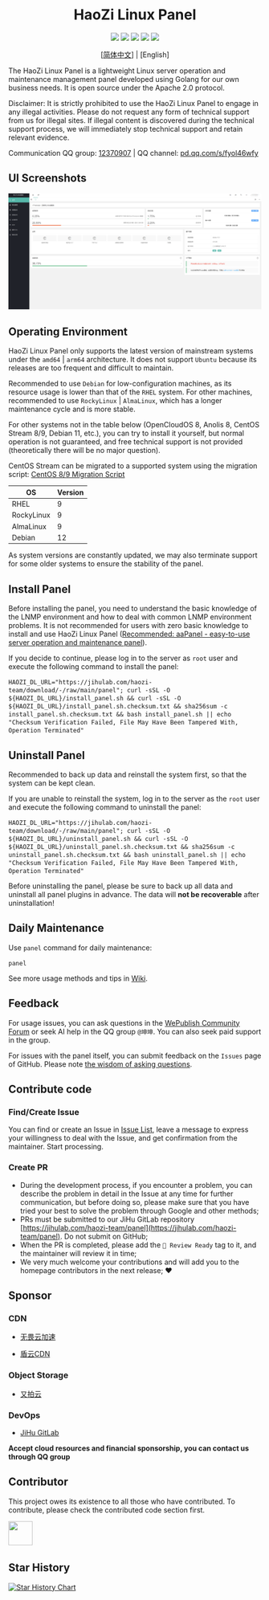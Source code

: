 <h1 align="center">HaoZi Linux Panel</h1>

<p align="center">
  <a href="https://github.com/haozi-team/panel/releases"><img src="https://img.shields.io/github/release/haozi-team/panel.svg"></a>
  <a href="https://github.com/haozi-team/panel/actions"><img src="https://github.com/haozi-team/panel/actions/workflows/test.yml/badge.svg"></a>
  <a href="https://goreportcard.com/report/github.com/haozi-team/panel"><img src="https://goreportcard.com/badge/github.com/haozi-team/panel"></a>
  <a href="https://codecov.io/gh/haozi-team/panel"><img src="https://codecov.io/gh/haozi-team/panel/branch/main/graph/badge.svg?token=XFT5NGNSRG"></a>
  <a href="https://img.shields.io/github/license/haozi-team/panel"><img src="https://img.shields.io/github/license/haozi-team/panel"></a>
</p>

<p align="center">
[<a href="README.md">简体中文</a>] | [English]
</p>

The HaoZi Linux Panel is a lightweight Linux server operation and maintenance management panel developed using Golang for our own business needs. It is open source under the Apache 2.0 protocol.

Disclaimer: It is strictly prohibited to use the HaoZi Linux Panel to engage in any illegal activities. Please do not request any form of technical support from us for illegal sites. If illegal content is discovered during the technical support process, we will immediately stop technical support and retain relevant evidence.

Communication QQ group: [12370907](https://jq.qq.com/?_wv=1027&k=I1oJKSTH) | QQ channel: [pd.qq.com/s/fyol46wfy](https://pd.qq.com/s/fyol46wfy)

## UI Screenshots

![UI Screenshots](ui.png)

## Operating Environment

HaoZi Linux Panel only supports the latest version of mainstream systems under the `amd64` | `arm64` architecture. It does not support `Ubuntu` because its releases are too frequent and difficult to maintain.

Recommended to use `Debian` for low-configuration machines, as its resource usage is lower than that of the `RHEL` system. For other machines, recommended to use `RockyLinux` | `AlmaLinux`, which has a longer maintenance cycle and is more stable.

For other systems not in the table below (OpenCloudOS 8, Anolis 8, CentOS Stream 8/9, Debian 11, etc.), you can try to install it yourself, but normal operation is not guaranteed, and free technical support is not provided (theoretically there will be no major question).

CentOS Stream can be migrated to a supported system using the migration script: [CentOS 8/9 Migration Script](https://github.com/haozi-team/byecentos)

| OS         | Version |
|------------|---------|
| RHEL       | 9       |
| RockyLinux | 9       |
| AlmaLinux  | 9       |
| Debian     | 12      |

As system versions are constantly updated, we may also terminate support for some older systems to ensure the stability of the panel.

## Install Panel

Before installing the panel, you need to understand the basic knowledge of the LNMP environment and how to deal with common LNMP environment problems. It is not recommended for users with zero basic knowledge to install and use HaoZi Linux Panel ([Recommended: aaPanel - easy-to-use server operation and maintenance panel](https://aapanel.com)).

If you decide to continue, please log in to the server as `root` user and execute the following command to install the panel:

```shell
HAOZI_DL_URL="https://jihulab.com/haozi-team/download/-/raw/main/panel"; curl -sSL -O ${HAOZI_DL_URL}/install_panel.sh && curl -sSL -O ${HAOZI_DL_URL}/install_panel.sh.checksum.txt && sha256sum -c install_panel.sh.checksum.txt && bash install_panel.sh || echo "Checksum Verification Failed, File May Have Been Tampered With, Operation Terminated"
```

## Uninstall Panel

Recommended to back up data and reinstall the system first, so that the system can be kept clean.

If you are unable to reinstall the system, log in to the server as the `root` user and execute the following command to uninstall the panel:

```shell
HAOZI_DL_URL="https://jihulab.com/haozi-team/download/-/raw/main/panel"; curl -sSL -O ${HAOZI_DL_URL}/uninstall_panel.sh && curl -sSL -O ${HAOZI_DL_URL}/uninstall_panel.sh.checksum.txt && sha256sum -c uninstall_panel.sh.checksum.txt && bash uninstall_panel.sh || echo "Checksum Verification Failed, File May Have Been Tampered With, Operation Terminated"
```

Before uninstalling the panel, please be sure to back up all data and uninstall all panel plugins in advance. The data will **not be recoverable** after uninstallation!

## Daily Maintenance

Use `panel` command for daily maintenance:

```shell
panel
```

See more usage methods and tips in [Wiki](https://github.com/haozi-team/panel/wiki).

## Feedback

For usage issues, you can ask questions in the [WePublish Community Forum](https://wepublish.cn/forums) or seek AI help in the QQ group `@坤坤`. You can also seek paid support in the group.

For issues with the panel itself, you can submit feedback on the `Issues` page of GitHub. Please note [the wisdom of asking questions](http://www.catb.org/~esr/faqs/smart-questions.html).

## Contribute code

### Find/Create Issue

You can find or create an Issue in [Issue List](https://github.com/haozi-team/panel/issues), leave a message to express your willingness to deal with the Issue, and get confirmation from the maintainer. Start processing.

### Create PR

- During the development process, if you encounter a problem, you can describe the problem in detail in the Issue at any time for further communication, but before doing so, please make sure that you have tried your best to solve the problem through Google and other methods;
- PRs must be submitted to our JiHu GitLab repository [https://jihulab.com/haozi-team/panel](https://jihulab.com/haozi-team/panel). Do not submit on GitHub;
- When the PR is completed, please add the `🚀 Review Ready` tag to it, and the maintainer will review it in time;
- We very much welcome your contributions and will add you to the homepage contributors in the next release; ❤️

## Sponsor

### CDN

- [无畏云加速](https://su.sctes.com/register?code=8st689ujpmm2p)

- [盾云CDN](http://cdn.ddunyun.com/)

### Object Storage

- [又拍云](https://www.upyun.com/?utm_source=lianmeng&utm_medium=referral)

### DevOps

- [JiHu GitLab](https://www.jihulab.com/)

**Accept cloud resources and financial sponsorship, you can contact us through QQ group**

## Contributor

This project owes its existence to all those who have contributed. To contribute, please check the contributed code section first.

<a href="https://github.com/DevHaoZi" target="_blank"><img src="https://avatars.githubusercontent.com/u/115467771?v=4" width="48" height="48"></a>

## Star History

<a href="https://star-history.com/#haozi-team/panel&Date">
  <picture>
    <source media="(prefers-color-scheme: dark)" srcset="https://api.star-history.com/svg?repos=haozi-team/panel&type=Date&theme=dark" />
    <source media="(prefers-color-scheme: light)" srcset="https://api.star-history.com/svg?repos=haozi-team/panel&type=Date" />
    <img alt="Star History Chart" src="https://api.star-history.com/svg?repos=haozi-team/panel&type=Date" />
  </picture>
</a>
